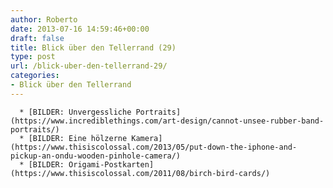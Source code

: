 ```yaml
---
author: Roberto
date: 2013-07-16 14:59:46+00:00
draft: false
title: Blick über den Tellerrand (29)
type: post
url: /blick-uber-den-tellerrand-29/
categories:
- Blick über den Tellerrand
---
```



	  * [BILDER: Unvergessliche Portraits](https://www.incrediblethings.com/art-design/cannot-unsee-rubber-band-portraits/)
	  * [BILDER: Eine hölzerne Kamera](https://www.thisiscolossal.com/2013/05/put-down-the-iphone-and-pickup-an-ondu-wooden-pinhole-camera/)
	  * [BILDER: Origami-Postkarten](https://www.thisiscolossal.com/2011/08/birch-bird-cards/)


